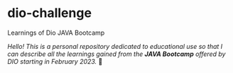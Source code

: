 # dio-challenge
Learnings of Dio JAVA Bootcamp

*Hello! This is a personal repository dedicated to educational use so that I can describe all the learnings gained from the **JAVA Bootcamp** offered by DIO starting in February 2023.* :yellow_heart:
